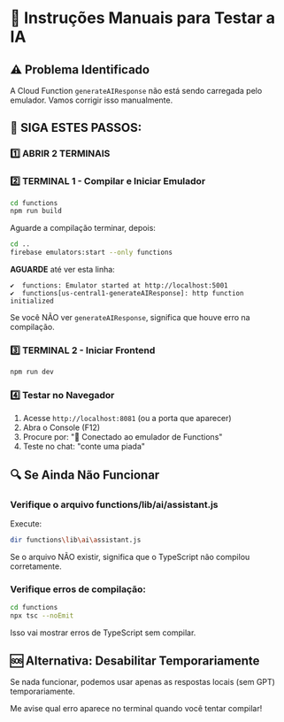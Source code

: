 # 🔧 Instruções Manuais para Testar a IA

## ⚠️ Problema Identificado

A Cloud Function `generateAIResponse` não está sendo carregada pelo emulador. Vamos corrigir isso manualmente.

## 📝 SIGA ESTES PASSOS:

### 1️⃣ ABRIR 2 TERMINAIS

### 2️⃣ TERMINAL 1 - Compilar e Iniciar Emulador

```bash
cd functions
npm run build
```

Aguarde a compilação terminar, depois:

```bash
cd ..
firebase emulators:start --only functions
```

**AGUARDE** até ver esta linha:
```
✔  functions: Emulator started at http://localhost:5001
✔  functions[us-central1-generateAIResponse]: http function initialized
```

Se você NÃO ver `generateAIResponse`, significa que houve erro na compilação.

### 3️⃣ TERMINAL 2 - Iniciar Frontend

```bash
npm run dev
```

### 4️⃣ Testar no Navegador

1. Acesse `http://localhost:8081` (ou a porta que aparecer)
2. Abra o Console (F12)
3. Procure por: "🔧 Conectado ao emulador de Functions"
4. Teste no chat: "conte uma piada"

## 🔍 Se Ainda Não Funcionar

### Verifique o arquivo functions/lib/ai/assistant.js

Execute:
```bash
dir functions\lib\ai\assistant.js
```

Se o arquivo NÃO existir, significa que o TypeScript não compilou corretamente.

### Verifique erros de compilação:

```bash
cd functions
npx tsc --noEmit
```

Isso vai mostrar erros de TypeScript sem compilar.

## 🆘 Alternativa: Desabilitar Temporariamente

Se nada funcionar, podemos usar apenas as respostas locais (sem GPT) temporariamente.

Me avise qual erro aparece no terminal quando você tentar compilar!



